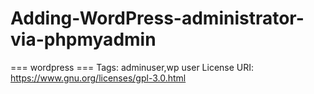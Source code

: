 # Adding-WordPress-administrator-via-phpmyadmin
=== wordpress ===
Tags: adminuser,wp user
License URI: https://www.gnu.org/licenses/gpl-3.0.html
